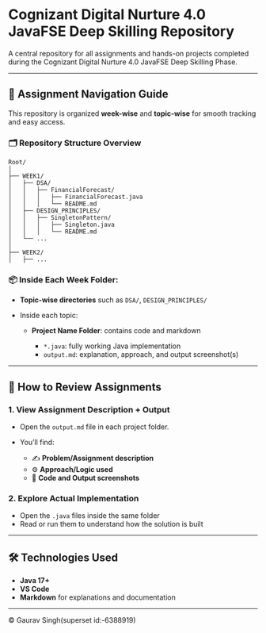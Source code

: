 # Cognizant Digital Nurture 4.0 JavaFSE Deep Skilling Repository

A central repository for all assignments and hands-on projects completed during the Cognizant Digital Nurture 4.0 JavaFSE Deep Skilling Phase.

---

## 📁 Assignment Navigation Guide

This repository is organized **week-wise** and **topic-wise** for smooth tracking and easy access.

### 🗂️ Repository Structure Overview

```
Root/
│
├── WEEK1/
│   ├── DSA/
│   │   ├── FinancialForecast/
│   │   │   ├── FinancialForecast.java
│   │   │   └── README.md
│   ├── DESIGN_PRINCIPLES/
│   │   ├── SingletonPattern/
│   │   │   ├── Singleton.java
│   │   │   └── README.md
│   └── ...
│
├── WEEK2/
│   ├── ...
```

### 📦 Inside Each Week Folder:

* **Topic-wise directories** such as `DSA/`, `DESIGN_PRINCIPLES/`
* Inside each topic:

  * **Project Name Folder**: contains code and markdown

    * `*.java`: fully working Java implementation
    * `output.md`: explanation, approach, and output screenshot(s)

---

## 🔎 How to Review Assignments

### 1. View Assignment Description + Output

* Open the `output.md` file in each project folder.
* You’ll find:

  * ✍️ **Problem/Assignment description**
  * ⚙️ **Approach/Logic used**
  * 📸 **Code and Output screenshots**

### 2. Explore Actual Implementation

* Open the `.java` files inside the same folder
* Read or run them to understand how the solution is built

---

## 🛠 Technologies Used

* **Java 17+**
* **VS Code** 
* **Markdown** for explanations and documentation

---

© Gaurav Singh(superset id:-6388919)

